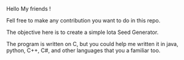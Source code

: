 Hello My friends !

Fell free to make any contribution you want to do in this repo.

The objective here is to create a simple Iota Seed Generator.

The program is written on C, but you could help me written it in java, python, C++, C#, and other languages that you a familiar too.

